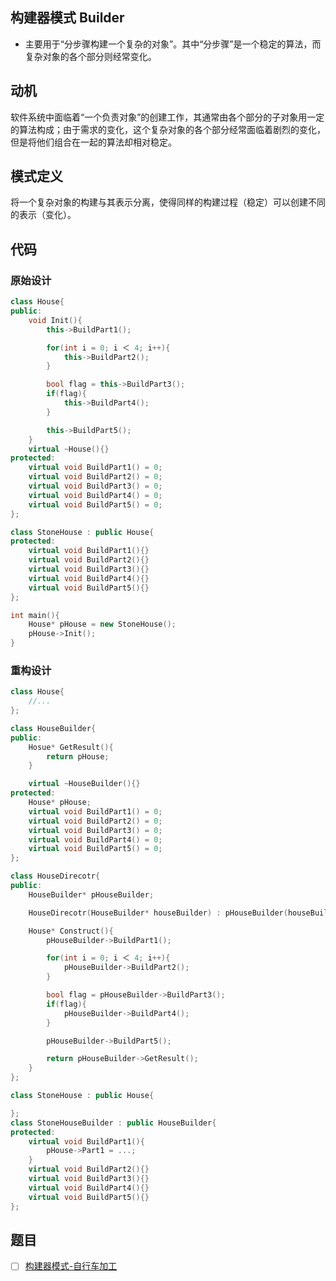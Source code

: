 ## 构建器模式 Builder

- 主要用于“分步骤构建一个复杂的对象”。其中“分步骤”是一个稳定的算法，而复杂对象的各个部分则经常变化。

## 动机

软件系统中面临着“一个负责对象”的创建工作，其通常由各个部分的子对象用一定的算法构成；由于需求的变化，这个复杂对象的各个部分经常面临着剧烈的变化，但是将他们组合在一起的算法却相对稳定。

## 模式定义

将一个复杂对象的构建与其表示分离，使得同样的构建过程（稳定）可以创建不同的表示（变化）。

## 代码

### 原始设计

```cpp
class House{
public:
    void Init(){
        this->BuildPart1();

        for(int i = 0; i ＜ 4; i++){
            this->BuildPart2();
        }

        bool flag = this->BuildPart3();
        if(flag){
            this->BuildPart4();
        }

        this->BuildPart5();
    }
    virtual ~House(){}
protected:
    virtual void BuildPart1() = 0;
    virtual void BuildPart2() = 0;
    virtual void BuildPart3() = 0;
    virtual void BuildPart4() = 0;
    virtual void BuildPart5() = 0;
};

class StoneHouse : public House{
protected:
    virtual void BuildPart1(){}
    virtual void BuildPart2(){}
    virtual void BuildPart3(){}
    virtual void BuildPart4(){}
    virtual void BuildPart5(){}
};

int main(){
    House* pHouse = new StoneHouse();
    pHouse->Init();
}
```

### 重构设计

```cpp
class House{
    //...
};

class HouseBuilder{
public:
    Hosue* GetResult(){
        return pHouse;
    }

    virtual ~HouseBuilder(){}
protected:
    House* pHouse;
    virtual void BuildPart1() = 0;
    virtual void BuildPart2() = 0;
    virtual void BuildPart3() = 0;
    virtual void BuildPart4() = 0;
    virtual void BuildPart5() = 0;
};

class HouseDirecotr{
public:
    HouseBuilder* pHouseBuilder;

    HouseDirecotr(HouseBuilder* houseBuilder) : pHouseBuilder(houseBuilder){}

    House* Construct(){
        pHouseBuilder->BuildPart1();

        for(int i = 0; i ＜ 4; i++){
            pHouseBuilder->BuildPart2();
        }

        bool flag = pHouseBuilder->BuildPart3();
        if(flag){
            pHouseBuilder->BuildPart4();
        }

        pHouseBuilder->BuildPart5();

        return pHouseBuilder->GetResult();
    }
};

class StoneHouse : public House{

};
class StoneHouseBuilder : public HouseBuilder{
protected:
    virtual void BuildPart1(){
        pHouse->Part1 = ...;
    }
    virtual void BuildPart2(){}
    virtual void BuildPart3(){}
    virtual void BuildPart4(){}
    virtual void BuildPart5(){}
};
```

## 题目

- [ ] [构建器模式-自行车加工](https://kamacoder.com/problempage.php?pid=1084)